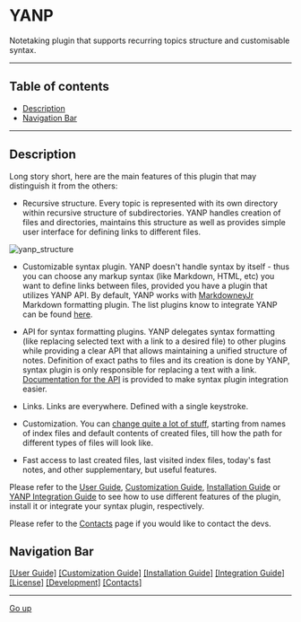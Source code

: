 YANP
====

Notetaking plugin that supports recurring topics structure and customisable syntax.

-----

Table of contents
-----------------

+ [Description](https://github.com/boson-joe/YANP#description)
+ [Navigation Bar](https://github.com/boson-joe/YANP#navigation-bar)

-----

Description
-----------

Long story short, here are the main features of this plugin that may distinguish it from the others:

+ Recursive structure. Every topic is represented with its own directory within recursive structure of subdirectories. YANP handles creation of files and directories, maintains this structure as well as provides simple user interface for defining links to different files.

![yanp_structure](https://user-images.githubusercontent.com/85287376/134817650-0c85ec16-f513-4714-b312-7906abf0494a.png "graph of YANP structure")

+ Customizable syntax plugin. YANP doesn't handle syntax by itself - thus you can choose any markup syntax (like Markdown, HTML, etc) you want to define links between files, provided you have a plugin that utilizes YANP API. By default, YANP works with [MarkdowneyJr](https://github.com/boson-joe/markdowneyJR) Markdown formatting plugin. The list plugins know to integrate YANP can be found [here](https://github.com/boson-joe/YANP/wiki/YANP-List-of-known-syntax-formatting-plugins).

+ API for syntax formatting plugins. YANP delegates syntax formatting (like replacing selected text with a link to a desired file) to other plugins while providing a clear API that allows maintaining a unified structure of notes. Definition of exact paths to files and its creation is done by YANP, syntax plugin is only responsible for replacing a text with a link. [Documentation for the API](https://github.com/boson-joe/YANP/wiki/YANP-Integration-Guide) is provided to make syntax plugin integration easier.

+ Links. Links are everywhere. Defined with a single keystroke.

+ Customization. You can [change quite a lot of stuff](https://github.com/boson-joe/YANP/wiki/YANP-Customization-Guide), starting from names of index files and default contents of created files, till how the path for different types of files will look like.

+ Fast access to last created files, last visited index files, today's fast notes, and other supplementary, but useful features. 

Please refer to the [User Guide](https://github.com/boson-joe/YANP/wiki/YANP-User-Guide), [Customization Guide](https://github.com/boson-joe/YANP/wiki/YANP-Customization-Guide), [Installation Guide](https://github.com/boson-joe/YANP/wiki/YANP-Installation-Guide) or [YANP Integration Guide](https://github.com/boson-joe/YANP/wiki/YANP-Integration-Guide) to see how to use different features of the plugin, install it or integrate your syntax plugin, respectively.

Please refer to the [Contacts](https://github.com/boson-joe/YANP/wiki/YANP-Contacts) page if you would like to contact the devs.


Navigation Bar
--------------

[[User Guide]](https://github.com/boson-joe/YANP/wiki/YANP-User-Guide)
[[Customization Guide]](https://github.com/boson-joe/YANP/wiki/YANP-Customization-Guide)
[[Installation Guide]](https://github.com/boson-joe/YANP/wiki/YANP-Installation-Guide)
[[Integration Guide]](https://github.com/boson-joe/YANP/wiki/YANP-Integration-Guide)
[[License]](https://github.com/boson-joe/YANP/blob/master/license.txt)
[[Development]](https://github.com/boson-joe/YANP/wiki/YANP-Development)
[[Contacts]](https://github.com/boson-joe/YANP/wiki/YANP-Contacts) 

-----

[Go up](https://github.com/boson-joe/YANP#yanp)
